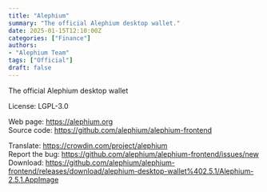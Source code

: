 ```yaml
---
title: "Alephium"
summary: "The official Alephium desktop wallet."
date: 2025-01-15T12:10:00Z
categories: ["Finance"]
authors:
- "Alephium Team"
tags: ["Official"]
draft: false
---
```


The official Alephium desktop wallet

License: LGPL-3.0

Web page: <https://alephium.org>  
Source code: <https://github.com/alephium/alephium-frontend>

Translate: <https://crowdin.com/project/alephium>  
Report the bug: <https://github.com/alephium/alephium-frontend/issues/new>  
Download: <https://github.com/alephium/alephium-frontend/releases/download/alephium-desktop-wallet%402.5.1/Alephium-2.5.1.AppImage>
